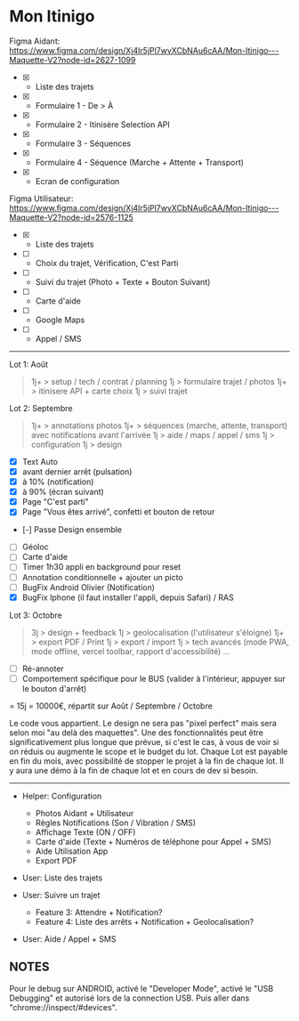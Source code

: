 # Mon Itinigo

Figma Aidant: https://www.figma.com/design/Xj4Ir5jPl7wvXCbNAu6cAA/Mon-Itinigo---Maquette-V2?node-id=2627-1099

- [x] - Liste des trajets
- [x] - Formulaire 1 - De > À
- [x] - Formulaire 2 - Itinisère Selection API
- [x] - Formulaire 3 - Séquences
- [x] - Formulaire 4 - Séquence (Marche + Attente + Transport)
- [x] - Ecran de configuration

Figma Utilisateur: https://www.figma.com/design/Xj4Ir5jPl7wvXCbNAu6cAA/Mon-Itinigo---Maquette-V2?node-id=2576-1125

- [x] - Liste des trajets
- [ ] - Choix du trajet, Vérification, C'est Parti
- [ ] - Suivi du trajet (Photo + Texte + Bouton Suivant)
- [ ] - Carte d'aide
- [ ] - Google Maps
- [ ] - Appel / SMS

---

Lot 1: Août

> 1j+ > setup / tech / contrat / planning
> 1j > formulaire trajet / photos
> 1j+ > itinisere API + carte choix
> 1j > suivi trajet

Lot 2: Septembre

> 1j+ > annotations photos
> 1j+ > séquences (marche, attente, transport) avec notifications avant l'arrivée
> 1j > aide / maps / appel / sms
> 1j > configuration
> 1j > design

- [x] Text Auto
- [x] avant dernier arrêt (pulsation)
- [x] à 10% (notification)
- [x] à 90% (écran suivant)
- [x] Page "C'est parti"
- [x] Page "Vous êtes arrivé", confetti et bouton de retour
- [-] Passe Design ensemble
- [ ] Géoloc
- [ ] Carte d'aide
- [ ] Timer 1h30 appli en background pour reset
- [ ] Annotation conditionnelle + ajouter un picto
- [ ] BugFix Android Olivier (Notification)
- [x] BugFix Iphone (il faut installer l'appli, depuis Safari) / RAS

Lot 3: Octobre

> 3j > design + feedback
> 1j > geolocalisation (l'utilisateur s'éloigne)
> 1j+ > export PDF / Print
> 1j > export / import
> 1j > tech avancés (mode PWA, mode offline, vercel toolbar, rapport d'accessibilité)
> ...

- [ ] Ré-annoter
- [ ] Comportement spécifique pour le BUS (valider à l'intérieur, appuyer sur le bouton d'arrêt)

= 15j
= 10000€, répartit sur Août / Septembre / Octobre

Le code vous appartient.
Le design ne sera pas "pixel perfect" mais sera selon moi "au delà des maquettes".
Une des fonctionnalités peut être significativement plus longue que prévue, si c'est le cas, à vous de voir si on réduis ou augmente le scope et le budget du lot.
Chaque Lot est payable en fin du mois, avec possibilité de stopper le projet à la fin de chaque lot.
Il y aura une démo à la fin de chaque lot et en cours de dev si besoin.

---

- Helper: Configuration

  - Photos Aidant + Utilisateur
  - Règles Notifications (Son / Vibration / SMS)
  - Affichage Texte (ON / OFF)
  - Carte d'aide (Texte + Numéros de téléphone pour Appel + SMS)
  - Aide Utilisation App
  - Export PDF

- User: Liste des trajets
- User: Suivre un trajet
  - Feature 3: Attendre + Notification?
  - Feature 4: Liste des arrêts + Notification + Geolocalisation?
- User: Aide / Appel + SMS

## NOTES

Pour le debug sur ANDROID, activé le "Developer Mode", activé le "USB Debugging" et autorisé lors de la connection USB. Puis aller dans "chrome://inspect/#devices".
